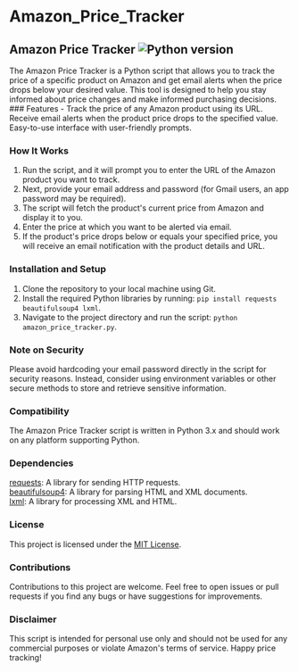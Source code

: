 # Amazon_Price_Tracker  
## Amazon Price Tracker  ![Python version](https://img.shields.io/badge/python-3.x-blue.svg)     
  
  The Amazon Price Tracker is a Python script that allows you to track the price of a specific product on Amazon and get email alerts when the price drops below your desired value. This tool is designed to help you stay informed about price changes and make informed purchasing decisions.    ### Features  -  Track the price of any Amazon product using its URL.  Receive email alerts when the product price drops to the specified value.  Easy-to-use interface with user-friendly prompts.    

### How It Works   

1. Run the script, and it will prompt you to enter the URL of the Amazon product you want to track.
2. Next, provide your email address and password (for Gmail users, an app password may be required).
3. The script will fetch the product's current price from Amazon and display it to you.
4. Enter the price at which you want to be alerted via email.
5. If the product's price drops below or equals your specified price, you will receive an email notification with the product details and URL.


### Installation and Setup   

1. Clone the repository to your local machine using Git.
2. Install the required Python libraries by running: `pip install requests beautifulsoup4 lxml`.
3. Navigate to the project directory and run the script: `python amazon_price_tracker.py`.

### Note on Security    

Please avoid hardcoding your email password directly in the script for security reasons. Instead, consider using environment variables or other secure methods to store and retrieve sensitive information.    

### Compatibility   

The Amazon Price Tracker script is written in Python 3.x and should work on any platform supporting Python.  

### Dependencies    

[requests](https://pypi.org/project/requests/): A library for sending HTTP requests.  
[beautifulsoup4](https://pypi.org/project/beautifulsoup4/): A library for parsing HTML and XML documents.  
[lxml](https://pypi.org/project/lxml/): A library for processing XML and HTML.    

### License  

This project is licensed under the [MIT License](LICENSE).    

### Contributions    

Contributions to this project are welcome. Feel free to open issues or pull requests if you find any bugs or have suggestions for improvements.   

### Disclaimer    

This script is intended for personal use only and should not be used for any commercial purposes or violate Amazon's terms of service.  Happy price tracking!
